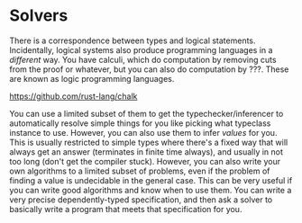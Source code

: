 # Solvers
There is a correspondence between types and logical statements.
Incidentally, logical systems also produce programming languages in a *different* way.
You have calculi, which do computation by removing cuts from the proof or whatever, but you can also do computation by ???. These are known as logic programming languages.

https://github.com/rust-lang/chalk

You can use a limited subset of them to get the typechecker/inferencer to automatically resolve simple things for you like picking what typeclass instance to use.
However, you can also use them to infer *values* for you.
This is usually restricted to simple types where there's a fixed way that will always get an answer (terminates in finite time always), and usually in not too long (don't get the compiler stuck).
However, you can also write your own algorithms to a limited subset of problems, even if the problem of finding a value is undecidable in the general case.
This can be very useful if you can write good algorithms and know when to use them.
You can write a very precise dependently-typed specification, and then ask a solver to basically write a program that meets that specification for you.
